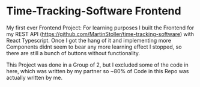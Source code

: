 # Time-Tracking-Software Frontend

My first ever Frontend Project: For learning purposes I built the Frontend for my REST API (https://github.com/MartinStoller/time-tracking-software) with React Typescript.
Once I got the hang of it and implementing more Components didnt seem to bear any more learning effect I stopped, so there are still a bunch of buttons without functionality.

This Project was done in a Group of 2, but I excluded some of the code in here, which was written by my partner so ~80% of Code in this Repo was actually written by me.